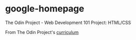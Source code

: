# google-homepage
The Odin Project - Web Development 101 Project: HTML/CSS

From The Odin Project's [curriculum](http://www.theodinproject.com/courses/web-development-101/lessons/html-css)
